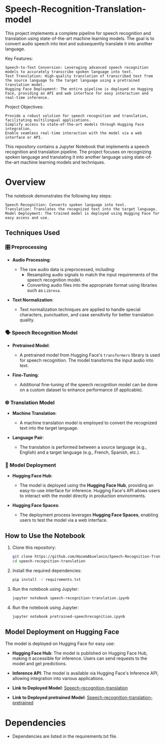 
# Speech-Recognition-Translation-model
This project implements a complete pipeline for speech recognition and translation using state-of-the-art machine learning models. The goal is to convert audio speech into text and subsequently translate it into another language.

Key Features:

    Speech-to-Text Conversion: Leveraging advanced speech recognition models to accurately transcribe spoken language into text.
    Text Translation: High-quality translation of transcribed text from the source language to the target language using a pretrained translation model.
    Hugging Face Deployment: The entire pipeline is deployed on Hugging Face, providing an API and web interface for easy interaction and real-time inference.

Project Objectives:

    Provide a robust solution for speech recognition and translation, facilitating multilingual applications.
    Simplify access to state-of-the-art models through Hugging Face integration.
    Enable seamless real-time interaction with the model via a web interface or API.
This repository contains a Jupyter Notebook that implements a speech recognition and translation pipeline. The project focuses on recognizing spoken language and translating it into another language using state-of-the-art machine learning models and techniques.

# Overview

The notebook demonstrates the following key steps:

    Speech Recognition: Converts spoken language into text.
    Translation: Translates the recognized text into the target language.
    Model Deployment: The trained model is deployed using Hugging Face for easy access and use.

## Techniques Used

### 🎛️ Preprocessing

- **Audio Processing**: 
  - The raw audio data is preprocessed, including:
    - Resampling audio signals to match the input requirements of the speech recognition model.
    - Converting audio files into the appropriate format using libraries such as `Librosa`.
  
- **Text Normalization**: 
  - Text normalization techniques are applied to handle special characters, punctuation, and case sensitivity for better translation quality.

### 🗣️ Speech Recognition Model

- **Pretrained Model**: 
  - A pretrained model from Hugging Face's `transformers` library is used for speech recognition. The model transforms the input audio into text.
  
- **Fine-Tuning**: 
  - Additional fine-tuning of the speech recognition model can be done on a custom dataset to enhance performance (if applicable).

### 🌐 Translation Model

- **Machine Translation**: 
  - A machine translation model is employed to convert the recognized text into the target language.

- **Language Pair**: 
  - The translation is performed between a source language (e.g., English) and a target language (e.g., French, Spanish, etc.).

### 🚀 Model Deployment

- **Hugging Face Hub**: 
  - The model is deployed using the **Hugging Face Hub**, providing an easy-to-use interface for inference. Hugging Face's API allows users to interact with the model directly in production environments.
  
- **Hugging Face Spaces**: 
  - The deployment process leverages **Hugging Face Spaces**, enabling users to test the model via a web interface.

## How to Use the Notebook

1. Clone this repository:

    ```bash
    git clone https://github.com/HazemAbuelanin/Speech-Recognition-Translation-model.git
    cd speech-recognition-translation
    ```

2. Install the required dependencies:

    ```bash
    pip install -r requirements.txt
    ```

3. Run the notebook using Jupyter:

    ```bash
    jupyter notebook speech-recognition-translation.ipynb
    ```
4. Run the notebook using Jupyter:

    ```bash
    jupyter notebook pretrained-speechrecognition.ipynb
    ```

## Model Deployment on Hugging Face

The model is deployed on Hugging Face for easy use:

- **Hugging Face Hub**: The model is published on Hugging Face Hub, making it accessible for inference. Users can send requests to the model and get predictions.
  
- **Inference API**: The model is available via Hugging Face's Inference API, allowing integration into various applications.

- **Link to Deployed Model**: [Speech-recognition-translation](https://huggingface.co/spaces/FarahMohsenSamy1/ASR-Translation)

- **Link to Deployed pretrained Model**: [Speech-recognition-translation-pretrained](https://huggingface.co/spaces/FarahMohsenSamy1/ASR)

# Dependencies
- Dependencies are listed in the requirements.txt file. 
